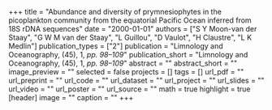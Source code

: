 +++
title = "Abundance and diversity of prymnesiophytes in the picoplankton community from the equatorial Pacific Ocean inferred from 18S rDNA sequences"
date = "2000-01-01"
authors = ["S Y Moon-van der Staay", "G W M van der Staay", "L Guillou", "D Vaulot", "H Claustre", "L K Medlin"]
publication_types = ["2"]
publication = "Limnology and Oceanography, (45), 1, _pp. 98–109_"
publication_short = "Limnology and Oceanography, (45), 1, _pp. 98–109_"
abstract = ""
abstract_short = ""
image_preview = ""
selected = false
projects = []
tags = []
url_pdf = ""
url_preprint = ""
url_code = ""
url_dataset = ""
url_project = ""
url_slides = ""
url_video = ""
url_poster = ""
url_source = ""
math = true
highlight = true
[header]
image = ""
caption = ""
+++
